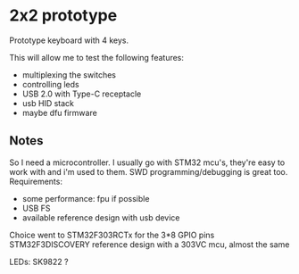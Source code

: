 # 2x2 prototype

Prototype keyboard with 4 keys.

This will allow me to test the following features:
* multiplexing the switches
* controlling leds
* USB 2.0 with Type-C receptacle
* usb HID stack
* maybe dfu firmware

## Notes

So I need a microcontroller. I usually go with STM32 mcu's, they're easy to work with and i'm used to them. SWD programming/debugging is great too.
Requirements:
* some performance: fpu if possible
* USB FS
* available reference design with usb device

Choice went to STM32F303RCTx for the 3*8 GPIO pins
STM32F3DISCOVERY reference design with a 303VC mcu, almost the same

LEDs: SK9822 ?
